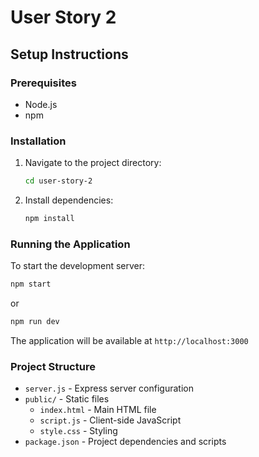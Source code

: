 # User Story 2

## Setup Instructions

### Prerequisites

- Node.js
- npm

### Installation

1. Navigate to the project directory:

   ```bash
   cd user-story-2
   ```

2. Install dependencies:
   ```bash
   npm install
   ```

### Running the Application

To start the development server:

```bash
npm start
```

or

```bash
npm run dev
```

The application will be available at `http://localhost:3000`

### Project Structure

- `server.js` - Express server configuration
- `public/` - Static files
  - `index.html` - Main HTML file
  - `script.js` - Client-side JavaScript
  - `style.css` - Styling
- `package.json` - Project dependencies and scripts


